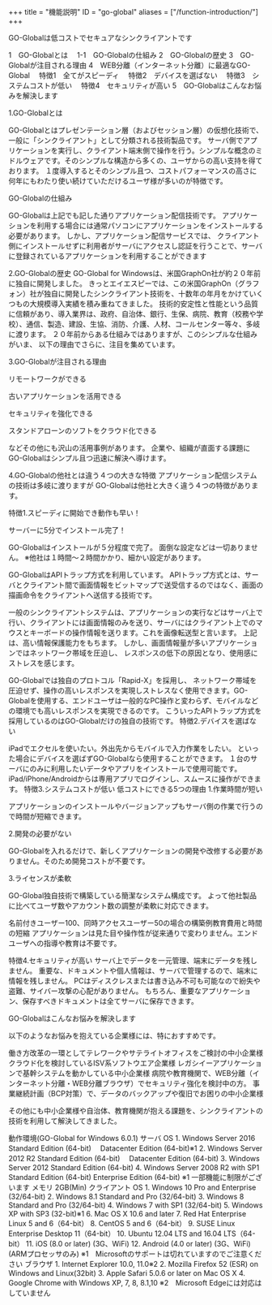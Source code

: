 +++
title = "機能説明"
ID = "go-global"
aliases = ["/function-introduction/"]
+++

GO-Globalは低コストでセキュアなシンクライアントです

1　GO-Globalとは
 1-1　GO-Globalの仕組み
2　GO-Globalの歴史
3　GO-Globalが注目される理由
4　WEB分離（インターネット分離）に最適なGO-Global
 特徴1　全てがスピーディ
 特徴2　デバイスを選ばない
 特徴3　システムコストが低い
 特徴4　セキュリティが高い
5　GO-Globalはこんなお悩みを解決します

1.GO-Globalとは

GO-Globalとはプレゼンテーション層（およびセッション層）の仮想化技術で、一般に「シンクライアント」として分類される技術製品です。 サーバ側でアプリケーションを実行し、クライアント端末側で操作を行う。シンプルな概念のミドルウェアです。そのシンプルな構造から多くの、ユーザからの高い支持を得ております。 １度導入するとそのシンプル且つ、コストパフォーマンスの高さに何年にもわたり使い続けていただけるユーザ様が多いのが特徴です。

GO-Globalの仕組み

GO-Globalは上記でも記した通りアプリケーション配信技術です。 アプリケーションを利用する場合には通常パソコンにアプリケーションをインストールする必要があります。 しかし、アプリケーション配信サービスでは、 クライアント側にインストールせずに利用者がサーバにアクセスし認証を行うことで、サーバに登録されているアプリケーションを利用することができます

2.GO-Globalの歴史
GO-Global for Windowsは、米国GraphOn社が約２０年前に独自に開発しました。 きっとエイエスピーでは、この米国GraphOn（グラフォン）社が独自に開発したシンクライアント技術を、十数年の年月をかけていくつもの大規模導入実績を積み重ねてきました。 技術的安定性と性能という品質に信頼があり、導入業界は、政府、自治体、銀行、生保、病院、教育（校務や学校）、通信、製造、建設、生協、消防、介護、人材、コールセンター等々、多岐に渡ります。 ２０年前からある仕組みではありますが、このシンプルな仕組みがいま、 以下の理由でさらに、注目を集めています。

3.GO-Globalが注目される理由

リモートワークができる
　


古いアプリケーションを活用できる
　


セキュリティを強化できる
　


スタンドアローンのソフトをクラウド化できる

などその他にも沢山の活用事例があります。 企業や、組織が直面する課題にGO-Globalはシンプル且つ迅速に解決へ導けます。

4.GO-Globalの他社とは違う４つの大きな特徴
アプリケーション配信システムの技術は多岐に渡りますが GO-Globalは他社と大きく違う４つの特徴があります。

特徴1.スピーディに開始でき動作も早い！


サーバーに5分でインストール完了！

GO-Globalはインストールが５分程度で完了。 面倒な設定などは一切ありません。
※他社は１時間～２時間かかり、細かい設定があります。



GO-GlobalはAPIトラップ方式を利用しています。 APIトラップ方式とは、サーバとクライアント間で画面情報をビットマップで送受信するのではなく、画面の描画命令をクライアントへ送信する技術です。



一般のシンクライアントシステムは、アプリケーションの実行などはサーバ上で行い、クライアントには画面情報のみを送り、サーバにはクライアント上でのマウスとキーボードの操作情報を送ります。これを画像転送型と言います。 上記は、高い情報保護能力をもちます。 しかし、画面情報量が多いアプリケーションではネットワーク帯域を圧迫し、 レスポンスの低下の原因となり、使用感にストレスを感じます。

GO-Globalでは独自のプロトコル「Rapid-X」を採用し、 ネットワーク帯域を圧迫せず、操作の高いレスポンスを実現しストレスなく使用できます。GO-Globalを使用する、エンドユーザは一般的なPC操作と変わらず、モバイルなどの環境でも高いレスポンスを実現できるのです。 こういったAPIトラップ方式を採用しているのはGO-Globalだけの独自の技術です。
特徴2.デバイスを選ばない

iPadでエクセルを使いたい。外出先からモバイルで入力作業をしたい。 といった場合にデバイスを選ばずGO-Globalなら使用することができます。 １台のサーバにのみに利用したいデータやアプリをインストールで使用可能です。 iPad/iPhone/Androidからは専用アプリでログインし、スムースに操作ができます。
特徴3.システムコストが低い
低コストにできる5つの理由
1.作業時間が短い

アプリケーションのインストールやバージョンアップもサーバ側の作業で行うので時間が短縮できます。


2.開発の必要がない

GO-Globalを入れるだけで、新しくアプリケーションの開発や改修する必要がありません。そのため開発コストが不要です。

3.ライセンスが柔軟

GO-Global独自技術で構築している簡潔なシステム構成です。 よって他社製品に比べてユーザ数やアカウント数の調整が柔軟に対応できます。

名前付きユーザー100、同時アクセスユーザー50の場合の構築例教育費用と時間の短縮
アプリケーションは見た目や操作性が従来通りで変わりません。エンドユーザへの指導や教育は不要です。

特徴4.セキュリティが高い
サーバ上でデータを一元管理、端末にデータを残しません。 重要な、ドキュメントや個人情報は、サーバで管理するので、端末に情報を残しません。 PCはディスクレスまたは書き込み不可も可能なので紛失や盗難、サイバー攻撃の心配がありません。 もちろん、重要なアプリケーション、保存すべきドキュメントは全てサーバに保存できます。


GO-Globalはこんなお悩みを解決します

以下のようなお悩みを抱えている企業様には、特におすすめです。

働き方改革の一環としてテレワークやサテライトオフィスをご検討の中小企業様
クラウド化を検討しているISV系ソフトウエア企業様
レガシイーアプリケーションで基幹システムを動かしている中小企業様
病院や教育機関で、WEB分離（インターネット分離・WEB分離ブラウザ）でセキュリティ強化を検討中の方。
事業継続計画（BCP対策）で、データのバックアップや復旧でお困りの中小企業様

その他にも中小企業様や自治体、教育機関が抱える課題を、シンクライアントの技術を利用して解決してきました。


動作環境(GO-Global for Windows 6.0.1)
サーバ
OS	1. Windows Server 2016 Standard Edition (64-bit)
　Datacenter Edition (64-bit)※1
2. Windows Server 2012 R2 Standard Edition (64-bit)
　Datacenter Edition (64-bit)
3. Windows Server 2012 Standard Edition (64-bit)
4. Windows Server 2008 R2 with SP1 Standard Edition (64-bit)
Enterprise Edition (64-bit)
※1 一部機能に制限がございます
メモリ	2GB(Min)
クライアント
OS	1. Windows 10 Pro and Enterprise (32/64-bit)
2. Windows 8.1 Standard and Pro (32/64-bit)
3. Windows 8 Standard and Pro (32/64-bit)
4. Windows 7 with SP1 (32/64-bit)
5. Windows XP with SP3 (32-bit)※1
6. Mac OS X 10.6 and later
7. Red Hat Enterprise Linux 5 and 6（64-bit）
8. CentOS 5 and 6（64-bit）
9. SUSE Linux Enterprise Desktop 11（64-bit）
10. Ubuntu 12.04 LTS and 16.04 LTS（64-bit）
11. iOS (8.0 or later) (3G、WiFi)
12. Android (4.0 or later) (3G、WiFi) (ARMプロセッサのみ)
※1　Microsoftのサポートは切れていますのでご注意ください
ブラウザ	1. Internet Explorer 10.0, 11.0※2
2. Mozilla Firefox 52 (ESR) on Windows and Linux(32bit)
3. Apple Safari 5.0.6 or later on Mac OS X
4. Google Chrome with Windows XP, 7, 8, 8.1,10
※2　Microsoft Edgeには対応はしていません